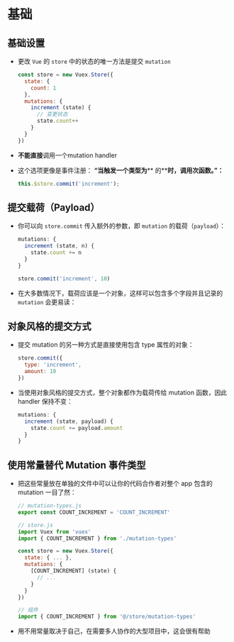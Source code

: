 # 基础

## 基础设置

+ 更改 `Vue` 的 `store` 中的状态的唯一方法是提交 `mutation`

  ```js
  const store = new Vuex.Store({
    state: {
      count: 1
    },
    mutations: {
      increment (state) {
        // 变更状态
        state.count++
      }
    }
  })
  ```

+ **不能直接**调用一个mutation handler

+ 这个选项更像是事件注册： **“当触发一个类型为**\*\*  的\*\*​**时，调用次函数。”：**

  ```js
  this.$store.commit('increment');
  ```

## 提交载荷（Payload）

+ 你可以向 `store.commit` 传入额外的参数，即 `mutation` 的载荷（`payload`）：

  ```js
  mutations: {
    increment (state, n) {
      state.count += n
    }
  }
  ```

  ```js
  store.commit('increment', 10)
  ```

+ 在大多数情况下，载荷应该是一个对象，这样可以包含多个字段并且记录的 `mutation` 会更易读：

## 对象风格的提交方式

+ 提交 mutation 的另一种方式是直接使用包含 type 属性的对象：

  ```js
  store.commit({
    type: 'increment',
    amount: 10
  })
  ```

+ 当使用对象风格的提交方式，整个对象都作为载荷传给 mutation 函数，因此 handler 保持不变：

  ```js
  mutations: {
    increment (state, payload) {
      state.count += payload.amount
    }
  }
  ```

## 使用常量替代 Mutation 事件类型

+ 把这些常量放在单独的文件中可以让你的代码合作者对整个 app 包含的 mutation 一目了然：

  ```js
  // mutation-types.js
  export const COUNT_INCREMENT = 'COUNT_INCREMENT'
  ```

  ```js
  // store.js
  import Vuex from 'vuex'
  import { COUNT_INCREMENT } from './mutation-types'

  const store = new Vuex.Store({
    state: { ... },
    mutations: {
      [COUNT_INCREMENT] (state) {
        // ...
      }
    }
  })
  ```

  ```js
  // 组件
  import { COUNT_INCREMENT } from '@/store/mutation-types'
  ```

+ 用不用常量取决于自己，在需要多人协作的大型项目中，这会很有帮助
